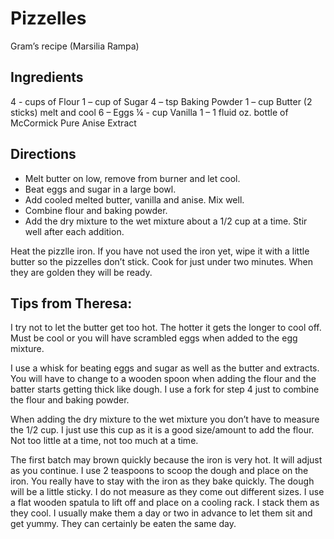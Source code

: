 # Pizzelles

Gram’s recipe (Marsilia Rampa)

## Ingredients

4 - cups of Flour
1 – cup of Sugar
4 – tsp Baking Powder
1 – cup Butter (2 sticks) melt and cool
6 – Eggs
¼ - cup Vanilla
1 – 1 fluid oz. bottle of McCormick Pure Anise Extract

## Directions

- Melt butter on low, remove from burner and let cool.
- Beat eggs and sugar in a large bowl.
- Add cooled melted butter, vanilla and anise. Mix well.
- Combine flour and baking powder.
- Add the dry mixture to the wet mixture about a 1/2 cup at a time. Stir well after each addition.

Heat the pizzlle iron.
If you have not used the iron yet, wipe it with a little butter so the pizzelles don’t stick.
Cook for just under two minutes.
When they are golden they will be ready.



## Tips from Theresa:

I try not to let the butter get too hot.
The hotter it gets the longer to cool off.
Must be cool or you will have scrambled eggs when added to the egg mixture.

I use a whisk for beating eggs and sugar as well as the butter and extracts.
You will have to change to a wooden spoon when adding the flour and the batter starts getting thick like dough.
I use a fork for step 4 just to combine the flour and baking powder.

When adding the dry mixture to the wet mixture you don’t have to measure the 1/2 cup.
I just use this cup as it is a good size/amount to add the flour.
Not too little at a time, not too much at a time.

The first batch may brown quickly because the iron is very hot.
It will adjust as you continue.
I use 2 teaspoons to scoop the dough and place on the iron.
You really have to stay with the iron as they bake quickly.
The dough will be a little sticky.
I do not measure as they come out different sizes.
I use a flat wooden spatula to lift off and place on a cooling rack.
I stack them as they cool.
I usually make them a day or two in advance to let them sit and get yummy.
They can certainly be eaten the same day.
